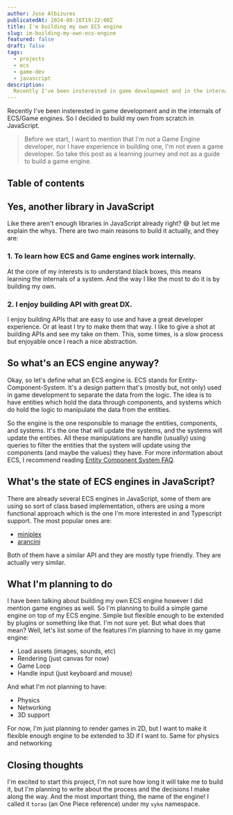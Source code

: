 ```yaml
---
author: Jose Albizures
publicatedAt: 2024-08-16T19:22:00Z
title: I'm building my own ECS engine
slug: im-building-my-own-ecs-engine
featured: false
draft: false
tags:
  - projects
  - ecs
  - game-dev
  - javascript
description:
  Recently I've been insterested in game development and in the internals of ECS/Game engines. So I decided to build my own from scratch in JavaScript.
---
```


Recently I've been insterested in game development and in the internals of ECS/Game engines. So I decided to build my own from scratch in JavaScript.

> Before we start, I want to mention that I'm not a Game Engine developer, nor I have experience in building one, I'm not even a game developer. So take this post as a learning journey and not as a guide to build a game engine.

## Table of contents

## Yes, another library in JavaScript
Like there aren't enough libraries in JavaScript already right? 😅 but let me explain the whys. There are two main reasons to build it actually, and they are:

### 1. To learn how ECS and Game engines work internally.
At the core of my interests is to understand black boxes, this means learning the internals of a system. And the way I like the most to do it is by building my own.

### 2. I enjoy building API with great DX.
I enjoy building APIs that are easy to use and have a great developer experience. Or at least I try to make them that way. I like to give a shot at building APIs and see my take on them. This, some times, is a slow process but enjoyable once I reach a nice abstraction.

## So what's an ECS engine anyway?
Okay, so let's define what an ECS engine is. ECS stands for Entity-Component-System. It's a design pattern that's (mostly but, not only) used in game development to separate the data from the logic. The idea is to have entities which hold the data through components, and systems which do hold the logic to manipulate the data from the entities.

So the engine is the one responsible to manage the entities, components, and systems. It's the one that will update the systems, and the systems will update the entities. All these manipulations are handle (usually) using queries to filter the entities that the system will update using the components (and maybe the values) they have. For more information about ECS, I recommend reading [Entity Component System FAQ](https://github.com/SanderMertens/ecs-faq).

## What's the state of ECS engines in JavaScript?
There are already several ECS engines in JavaScript, some of them are using so sort of class based implementation, others are using a more functional approach which is the one I'm more interested in and Typescript support. The most popular ones are:

- [miniplex](https://github.com/hmans/miniplex)
- [arancini](https://github.com/isaac-mason/arancini)

Both of them have a similar API and they are mostly type friendly. They are actually very similar.

## What I'm planning to do
I have been talking about building my own ECS engine however I did mention game engines as well. So I'm planning to build a simple game engine on top of my ECS engine. Simple but flexible enough to be extended by plugins or something like that. I'm not sure yet.
But what does that mean? Well, let's list some of the features I'm planning to have in my game engine:

- Load assets (images, sounds, etc)
- Rendering (just canvas for now)
- Game Loop
- Handle input (just keyboard and mouse)

And what I'm not planning to have:
- Physics
- Networking
- 3D support

For now, I'm just planning to render games in 2D, but I want to make it flexible enough engine to be extended to 3D if I want to. Same for physics and networking

## Closing thoughts
I'm excited to start this project, I'm not sure how long it will take me to build it, but I'm planning to write about the process and the decisions I make along the way. And the most important thing, the name of the engine! I called it `torao` (an One Piece reference) under my `vyke` namespace.
